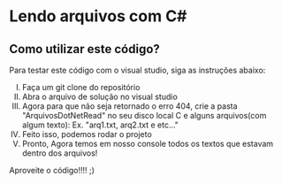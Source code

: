 <link rel="stylesheet" href="https://use.fontawesome.com/releases/v5.15.3/css/all.css" integrity="sha384-SZXxX4whJ79/gErwcOYf+zWLeJdY/qpuqC4cAa9rOGUstPomtqpuNWT9wdPEn2fk" crossorigin="anonymous">

<h1>Lendo arquivos com C#</h1>

<h2>Como utilizar este código?</h2>

<p>
  Para testar este código com o visual studio, siga as instruções abaixo: 
  
  <ol type="I">
    <li>Faça um git clone do repositório</li>
    <li>Abra o arquivo de solução no visual studio</li>
    <li>Agora para que não seja retornado o erro 404, crie a pasta "ArquivosDotNetRead" no seu disco local C e alguns arquivos(com algum texto): Ex. "arq1.txt, arq2.txt e etc..."</li>
    <li>Feito isso, podemos rodar o projeto</li>
    <li>Pronto, Agora temos em nosso console todos os textos que estavam dentro dos arquivos!</li>
  </ol>
</p>

Aproveite o código!!!! ;)
